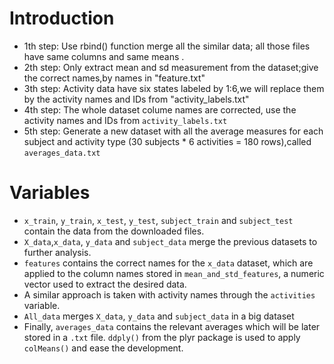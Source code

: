 # Introduction

* 1th step: Use rbind() function merge all the similar data; all those files have same columns and same means .
* 2th step: Only extract mean and sd measurement from the dataset;give the correct names,by names in "feature.txt"
* 3th step: Activity data have six states labeled by  1:6,we will replace them by the activity names and IDs from "activity_labels.txt"
* 4th step: The whole dataset colume names are corrected,  use the activity names and IDs from `activity_labels.txt`
* 5th step:  Generate a new dataset with all the average measures for each subject and activity type (30 subjects * 6 activities = 180 rows),called `averages_data.txt` 


# Variables

* `x_train`, `y_train`, `x_test`, `y_test`, `subject_train` and `subject_test` contain the data from the downloaded files.
* `X_data`,`x_data`, `y_data` and `subject_data` merge the previous datasets to further analysis.
* `features` contains the correct names for the `x_data` dataset, which are applied to the column names stored in `mean_and_std_features`, a numeric vector used to extract the desired data.
* A similar approach is taken with activity names through the `activities` variable.
* `All_data` merges `X_data`, `y_data` and `subject_data` in a big dataset
* Finally, `averages_data` contains the relevant averages which will be later stored in a `.txt` file. `ddply()` from the plyr package is used to apply `colMeans()` and ease the development.
